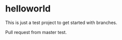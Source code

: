 # helloworld

This is just a test project to get started with branches. 

Pull request from master test. 
